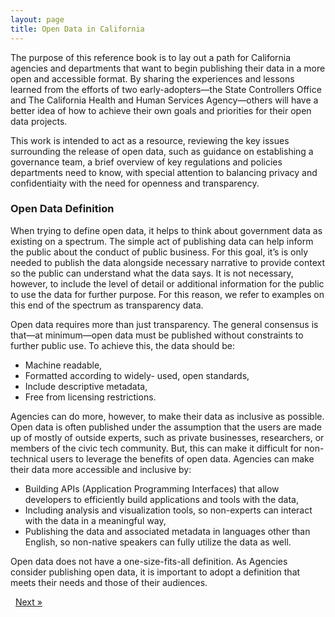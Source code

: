 ```yaml
---
layout: page
title: Open Data in California
---
```


The purpose of this reference book is to lay out a path for California agencies and departments that want to begin publishing their data in a more open and accessible format. By sharing the experiences and lessons learned from the efforts of two early-adopters—the State Controllers Office and The California Health and Human Services Agency—others will have a better idea of how to achieve their own goals and priorities for their open data projects.

This work is intended to act as a resource, reviewing the key issues surrounding the release of open data, such as guidance on establishing a governance team, a brief overview of key regulations and policies departments need to know, with special attention to balancing privacy and confidentiaity with the need for openness and transparency.

### Open Data Definition

When trying to define open data, it helps to think about government data as existing on a spectrum. The simple act of publishing data can help inform the public about the conduct of public business. For this goal, it’s is only needed to publish the data alongside necessary narrative to provide context so the public can understand what the data says. It is not necessary, however, to include the level of detail or additional information for the public to use the data for further purpose. For this reason, we refer to examples on this end of the spectrum as transparency data.

Open data requires more than just transparency. The general consensus is that—at minimum—open data must be published without constraints to further public use. To achieve this, the data should be:

*	Machine readable,
*	Formatted according to widely- used, open standards,
*	Include descriptive metadata,
*	Free from licensing restrictions.

Agencies can do more, however, to make their data as inclusive as possible. Open data is often published under the assumption that the users are made up of mostly of outside experts, such as private businesses, researchers, or members of the civic tech community. But, this can make it difficult for non-technical users to leverage the benefits of open data. Agencies can make their data more accessible and inclusive by:

*	Building APIs (Application Programming Interfaces) that allow developers to efficiently build applications and tools with the data,
*	Including analysis and visualization tools, so non-experts can interact with the data in a meaningful way,
*	Publishing the data and associated metadata in languages other than English, so non-native speakers can fully utilize the data as well.

Open data does not have a one-size-fits-all definition. As Agencies consider publishing open data, it is important to adopt a definition that meets their needs and those of their audiences.

<!-- Pagination -->
<div class="pagination">
  <a class="pagination-item older">&nbsp;</a>
  <a class="pagination-item newer" href="{{ site.baseurl }}/01-Open-Data-Sites">Next &raquo;</a>
</div>
